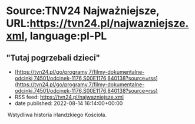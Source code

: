 # Source:TNV24 Najważniejsze, URL:https://tvn24.pl/najwazniejsze.xml, language:pl-PL

## "Tutaj pogrzebali dzieci"
 - [https://tvn24.pl/go/programy,7/filmy-dokumentalne-odcinki,74501/odcinek-1176,S00E1176,840138?source=rss](https://tvn24.pl/go/programy,7/filmy-dokumentalne-odcinki,74501/odcinek-1176,S00E1176,840138?source=rss)
 - RSS feed: https://tvn24.pl/najwazniejsze.xml
 - date published: 2022-08-14 16:14:00+00:00

<img alt="" src="https://tvn24.pl/najnowsze/cdn-zdjecie-9e2mw0-nieslubne-wstydliwa-historia-irlandzkiego-kosciola-dokument-w-tvn24-go-6069213/alternates/LANDSCAPE_1280" />
    Wstydliwa historia irlandzkiego Kościoła.

